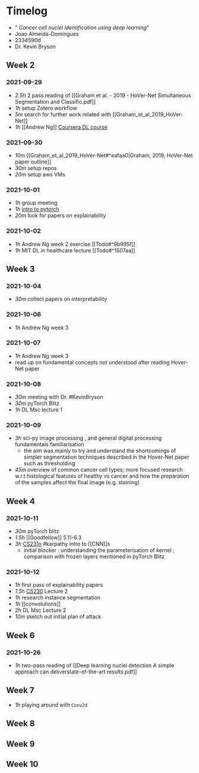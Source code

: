 # Timelog

* " _Cancer cell nuclei identification using deep learning_"
* Joao Almeida-Domingues
* 2334590d
* Dr. Kevin Bryson

## Week 2

### 2021-09-29

- *2.5h* 2 pass reading of [[Graham et al. - 2019 - HoVer-Net Simultaneous Segmentation and Classific.pdf]]
- *1h* setup Zotero workflow
- *5m* search for further work related with [[Graham_et_al_2019_HoVer-Net]]
- *1h* [[Andrew Ng]] [Coursera DL course](https://www.coursera.org/learn/neural-networks-deep-learning/home/week/2)

### 2021-09-30
- *10m* [[Graham_et_al_2019_HoVer-Net#^eafaa0|Graham, 2019, HoVer-Net paper outline]]
- *30m* setup repos
- *20m* setup aws VMs

### 2021-10-01
- *1h* group meeting
- *1h* [intro to pytorch](https://pytorch.org/tutorials/beginner/blitz)
- *20m* look for papers on explainability

### 2021-10-02
- *1h* Andrew Ng week 2 exercise [[Todo#^9b995f]]
- *1h* MIT DL in healthcare lecture [[Todo#^1507aa]]

## Week 3

### 2021-10-04
- *30m* collect papers on interpretability
### 2021-10-06
- *1h* Andrew Ng week 3
### 2021-10-07
- *1h* Andrew Ng week 3
- read up on fundamental concepts not understood after reading Hover-Net paper

### 2021-10-08
- *30m* meeting with Dr. #KevinBryson 
- *30m* pyTorch Blitz
- *1h* DL Msc lecture 1

### 2021-10-09

- *3h* sci-py image processing , and general digital processing fundamentals familiarisation
    - the aim was mainly to try and understand the shortcomings of simpler segmentation techniques described in the Hover-Net paper such as thresholding
- *45m* overview of common cancer cell types; more focused research w.r.t histological features of healthy vs cancer and how the preparation of the samples affect the final image (e.g. staining)

## Week 4

### 2021-10-11
- *30m* pyTorch blitz
- *1.5h* [[Goodfellow]] 5.11-6.3
- *3h* [CS231n](https://cs231n.github.io/convolutional-networks/) #karpathy intro to [[CNN]]s
    - initial blocker : understanding the parameterisation of kernel ; comparison with frozen layers mentioned in pyTorch Blitz

### 2021-10-12

- *1h* first pass of explainability papers
- *1.5h* [CS230](https://cs230.stanford.edu/lecture/) Lecture 2 
- *1h* research instance segmentation
- *1h* [[convolutions]]
- *2h* DL Msc Lecture 2
- *10m* sketch out initial plan of attack

## Week 6

### 2021-10-26

- *1h* two-pass reading of [[Deep learning nuclei detection A simple approach can deliverstate-of-the-art results.pdf]]

## Week 7

- *1h* playing around with `Conv2d` 

## Week 8

## Week 9

## Week 10
